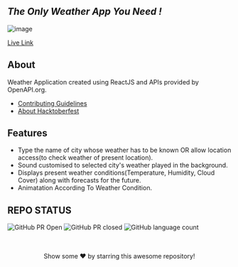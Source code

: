 ## _The Only Weather App You Need !_
![image](https://user-images.githubusercontent.com/71395891/195014989-9760cf7c-a410-424f-a144-fc44f0a6b532.png)

[Live Link](https://effulgent-brioche-795ac4.netlify.app/)

## About
Weather Application created using ReactJS and APIs provided by OpenAPI.org.
- [Contributing Guidelines](https://github.com/HridoyHazard/HazzWeather/blob/main/CONTRIBUTING.md)
-  [About Hacktoberfest](https://github.com/HridoyHazard/HazzWeather/blob/main/HACKTOBERFEST.md)

## Features

- Type the name of city whose weather has to be known OR allow location access(to check weather of present location).
- Sound customised to selected city's weather played in the background.
- Displays present weather conditions(Temperature, Humidity, Cloud Cover) along with forecasts for the future.
- Animatation According To Weather Condition.

## REPO STATUS
![GitHub PR Open](https://img.shields.io/github/issues-pr/HridoyHazard/HazzWeather?style=for-the-badge&color=aqua)
![GitHub PR closed](https://img.shields.io/github/issues-pr-closed-raw/HridoyHazard/HazzWeather?style=for-the-badge&color=blue)
![GitHub language count](https://img.shields.io/github/languages/count/HridoyHazard/HazzWeather?style=for-the-badge&color=brightgreen)
<br><br>



<br>
<div align="center">
Show some ❤️ by starring this awesome repository!
</div>

